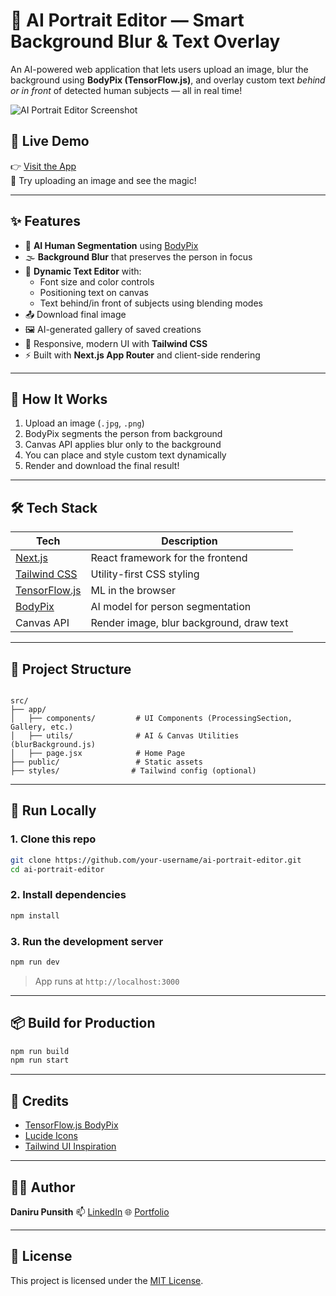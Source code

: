 # 🎨 AI Portrait Editor — Smart Background Blur & Text Overlay

An AI-powered web application that lets users upload an image, blur the background using **BodyPix (TensorFlow.js)**, and overlay custom text *behind or in front* of detected human subjects — all in real time!

![AI Portrait Editor Screenshot](./public/preview.png) <!-- Optional preview image -->

## 🚀 Live Demo
👉 [Visit the App](https://your-live-app-link.com)  
📸 Try uploading an image and see the magic!

---

## ✨ Features

- 🤖 **AI Human Segmentation** using [BodyPix](https://github.com/tensorflow/tfjs-models/tree/master/body-pix)
- 🌫️ **Background Blur** that preserves the person in focus
- 📝 **Dynamic Text Editor** with:
  - Font size and color controls
  - Positioning text on canvas
  - Text behind/in front of subjects using blending modes
- 📤 Download final image
- 🖼️ AI-generated gallery of saved creations
- 📱 Responsive, modern UI with **Tailwind CSS**
- ⚡ Built with **Next.js App Router** and client-side rendering

---

## 📸 How It Works

1. Upload an image (`.jpg`, `.png`)
2. BodyPix segments the person from background
3. Canvas API applies blur only to the background
4. You can place and style custom text dynamically
5. Render and download the final result!

---

## 🛠 Tech Stack

| Tech            | Description                                |
|-----------------|--------------------------------------------|
| [Next.js](https://nextjs.org/) | React framework for the frontend |
| [Tailwind CSS](https://tailwindcss.com/) | Utility-first CSS styling |
| [TensorFlow.js](https://www.tensorflow.org/js) | ML in the browser |
| [BodyPix](https://github.com/tensorflow/tfjs-models/tree/master/body-pix) | AI model for person segmentation |
| Canvas API      | Render image, blur background, draw text   |

---

## 📂 Project Structure

```

src/
├── app/
│   ├── components/         # UI Components (ProcessingSection, Gallery, etc.)
│   ├── utils/              # AI & Canvas Utilities (blurBackground.js)
│   ├── page.jsx            # Home Page
├── public/                 # Static assets
├── styles/                # Tailwind config (optional)

````

---

## 🧪 Run Locally

### 1. Clone this repo

```bash
git clone https://github.com/your-username/ai-portrait-editor.git
cd ai-portrait-editor
````

### 2. Install dependencies

```bash
npm install
```

### 3. Run the development server

```bash
npm run dev
```

> App runs at `http://localhost:3000`

---

## 📦 Build for Production

```bash
npm run build
npm run start
```

---


## 🙌 Credits

* [TensorFlow.js BodyPix](https://github.com/tensorflow/tfjs-models/tree/master/body-pix)
* [Lucide Icons](https://lucide.dev/)
* [Tailwind UI Inspiration](https://tailwindui.com/)

---

## 🧑‍💻 Author

**Daniru Punsith**
📫 [LinkedIn](https://linkedin.com/in/daniru-punsith-b96288312)
🌐 [Portfolio](https://daniru-punsith-portfolio.netlify.app)

---

## 📄 License

This project is licensed under the [MIT License](LICENSE).


